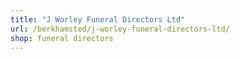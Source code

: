 ```yaml
---
title: "J Worley Funeral Directors Ltd"
url: /berkhamsted/j-worley-funeral-directors-ltd/
shop: funeral directors
---
```

